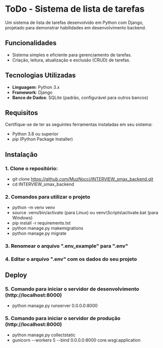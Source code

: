 # ToDo - Sistema de lista de tarefas
Um sistema de lista de tarefas desenvolvido em Python com Django, projetado para demonstrar habilidades em desenvolvimento backend.

## Funcionalidades
- Sistema simples e eficiente para gerenciamento de tarefas.
- Criação, leitura, atualização e exclusão (CRUD) de tarefas.

## Tecnologias Utilizadas
- **Linguagem**: Python 3.x
- **Framework**: Django
- **Banco de Dados**: SQLite (padrão, configurável para outros bancos)

## Requisitos
Certifique-se de ter as seguintes ferramentas instaladas em seu sistema:
- Python 3.8 ou superior
- pip (Python Package Installer)

## Instalação
### 1. Clone o repositório:
- git clone https://github.com/MuzNocci/INTERVIEW_smax_backend.git
- cd INTERVIEW_smax_backend

### 2. Comandos para utilizar o projeto
- python -m venv venv
- source .venv/bin/activate (para Linux) ou venv\Scripts\activate.bat (para Windows)
- pip install -r requirements.txt
- python manage.py makemigrations
- python manage.py migrate

### 3. Renomear o arquivo ".env_example" para ".env"
### 4. Editar o arquivo ".env" com os dados do seu projeto

## Deploy
### 5. Comando para iniciar o servidor de desenvolvimento (http://localhost:8000)
- python manage.py runserver 0.0.0.0:8000

### 5. Comando para iniciar o servidor de produção (http://localhost:8000)
- python manage.py collectstatic
- gunicorn --workers 5 --bind 0.0.0.0:8000 core.wsgi:application
